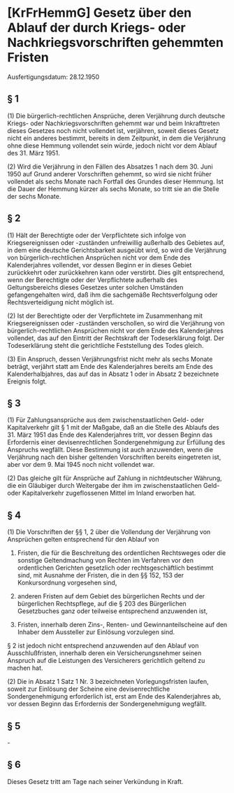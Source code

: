 # [KrFrHemmG] Gesetz über den Ablauf der durch Kriegs- oder Nachkriegsvorschriften gehemmten Fristen

Ausfertigungsdatum: 28.12.1950

 

## § 1

(1) Die bürgerlich-rechtlichen Ansprüche, deren Verjährung durch deutsche Kriegs- oder Nachkriegsvorschriften gehemmt war und beim Inkrafttreten dieses Gesetzes noch nicht vollendet ist, verjähren, soweit dieses Gesetz nicht ein anderes bestimmt, bereits in dem Zeitpunkt, in dem die Verjährung ohne diese Hemmung vollendet sein würde, jedoch nicht vor dem Ablauf des 31. März 1951.

(2) Wird die Verjährung in den Fällen des Absatzes 1 nach dem 30. Juni 1950 auf Grund anderer Vorschriften gehemmt, so wird sie nicht früher vollendet als sechs Monate nach Fortfall des Grundes dieser Hemmung. Ist die Dauer der Hemmung kürzer als sechs Monate, so tritt sie an die Stelle der sechs Monate.


## § 2

(1) Hält der Berechtigte oder der Verpflichtete sich infolge von Kriegsereignissen oder -zuständen unfreiwillig außerhalb des Gebietes auf, in dem eine deutsche Gerichtsbarkeit ausgeübt wird, so wird die Verjährung von bürgerlich-rechtlichen Ansprüchen nicht vor dem Ende des Kalenderjahres vollendet, vor dessen Beginn er in dieses Gebiet zurückkehrt oder zurückkehren kann oder verstirbt. Dies gilt entsprechend, wenn der Berechtigte oder der Verpflichtete außerhalb des Geltungsbereichs dieses Gesetzes unter solchen Umständen gefangengehalten wird, daß ihm die sachgemäße Rechtsverfolgung oder Rechtsverteidigung nicht möglich ist.

(2) Ist der Berechtigte oder der Verpflichtete im Zusammenhang mit Kriegsereignissen oder -zuständen verschollen, so wird die Verjährung von bürgerlich-rechtlichen Ansprüchen nicht vor dem Ende des Kalenderjahres vollendet, das auf den Eintritt der Rechtskraft der Todeserklärung folgt. Der Todeserklärung steht die gerichtliche Feststellung des Todes gleich.

(3) Ein Anspruch, dessen Verjährungsfrist nicht mehr als sechs Monate beträgt, verjährt statt am Ende des Kalenderjahres bereits am Ende des Kalenderhalbjahres, das auf das in Absatz 1 oder in Absatz 2 bezeichnete Ereignis folgt.


## § 3

(1) Für Zahlungsansprüche aus dem zwischenstaatlichen Geld- oder Kapitalverkehr gilt § 1 mit der Maßgabe, daß an die Stelle des Ablaufs des 31. März 1951 das Ende des Kalenderjahres tritt, vor dessen Beginn das Erfordernis einer devisenrechtlichen Sondergenehmigung zur Erfüllung des Anspruchs wegfällt. Diese Bestimmung ist auch anzuwenden, wenn die Verjährung nach den bisher geltenden Vorschriften bereits eingetreten ist, aber vor dem 9. Mai 1945 noch nicht vollendet war.

(2) Das gleiche gilt für Ansprüche auf Zahlung in nichtdeutscher Währung, die ein Gläubiger durch Weitergabe der ihm im zwischenstaatlichen Geld- oder Kapitalverkehr zugeflossenen Mittel im Inland erworben hat.


## § 4

(1) Die Vorschriften der §§ 1, 2 über die Vollendung der Verjährung von Ansprüchen gelten entsprechend für den Ablauf von

1. Fristen, die für die Beschreitung des ordentlichen Rechtsweges oder die sonstige Geltendmachung von Rechten im Verfahren vor den ordentlichen Gerichten gesetzlich oder rechtsgeschäftlich bestimmt sind, mit Ausnahme der Fristen, die in den §§ 152, 153 der Konkursordnung vorgesehen sind,

2. anderen Fristen auf dem Gebiet des bürgerlichen Rechts und der bürgerlichen Rechtspflege, auf die § 203 des Bürgerlichen Gesetzbuches ganz oder teilweise entsprechend anzuwenden ist,

3. Fristen, innerhalb deren Zins-, Renten- und Gewinnanteilscheine auf den Inhaber dem Aussteller zur Einlösung vorzulegen sind.

§ 2 ist jedoch nicht entsprechend anzuwenden auf den Ablauf von Ausschlußfristen, innerhalb deren ein Versicherungsnehmer seinen Anspruch auf die Leistungen des Versicherers gerichtlich geltend zu machen hat.

(2) Die in Absatz 1 Satz 1 Nr. 3 bezeichneten Vorlegungsfristen laufen, soweit zur Einlösung der Scheine eine devisenrechtliche Sondergenehmigung erforderlich ist, erst am Ende des Kalenderjahres ab, vor dessen Beginn das Erfordernis der Sondergenehmigung wegfällt.


## § 5

\-


## § 6

Dieses Gesetz tritt am Tage nach seiner Verkündung in Kraft.
